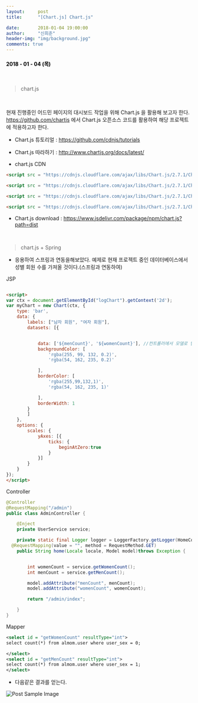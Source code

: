 ```yaml
---
layout:     post
title:      "[Chart.js] Chart.js"

date:       2018-01-04 19:00:00
author:     "신희준"
header-img: "img/background.jpg"
comments: true
---
```


<head>
 <meta property="og:type" content="website">
 <meta property="og:title" content="chart.js 시작부터">
 <meta property="og:description" content="chart.js 시작부터">
 <meta property="og:url" content="http://shj7242.github.io/2018/01/04/ChartJS1/">

 <meta name="twitter:card" content="summary">
  <meta name="twitter:title" content="chart.js 시작부터">
  <meta name="twitter:description" content="chart.js 시작부터">
  <meta name="FACEBOOK:domain" content="http://shj7242.github.io/2018/01/04/ChartJS1/">
  <meta name="facebook:card" content="summary">
   <meta name="facebook:title" content="chart.js 시작부터">
   <meta name="facebook:description" content="chart.js 시작부터">
   <meta name="facebook:domain" content="http://shj7242.github.io/2018/01/04/ChartJS1/">


 </head>


<H4 style ="font-weight:bold; color : black">2018 - 01 - 04 (목)</H4>

<br>

> chart.js

<br>

현재 진행중인 어드민 페이지의 대시보드 작업을 위해 Chart.js 을 활용해 보고자 한다. https://github.com/chartjs 에서 Chart.js 오픈소스 코드를 활용하여 해당 프로젝트에 적용하고자 한다.

* Chart.js 튜토리얼 : https://github.com/cdnjs/tutorials
* Chart.js 따라하기 : http://www.chartjs.org/docs/latest/

* chart.js CDN

~~~html
<script src = "https://cdnjs.cloudflare.com/ajax/libs/Chart.js/2.7.1/Chart.bundle.js"></script>

<script src = "https://cdnjs.cloudflare.com/ajax/libs/Chart.js/2.7.1/Chart.bundle.min.js"></script>

<script src = "https://cdnjs.cloudflare.com/ajax/libs/Chart.js/2.7.1/Chart.js"></script>

<script src = "https://cdnjs.cloudflare.com/ajax/libs/Chart.js/2.7.1/Chart.min.js"></script>
~~~

* Chart.js download : https://www.jsdelivr.com/package/npm/chart.js?path=dist

<br>

> chart.js + Spring

* 응용하여 스프링과 연동을해보았다. 예제로 현재 프로젝트 중인 데이터베이스에서 성별 회원 수를 가져올 것이다.(스프링과 연동하여)

JSP

~~~html

<script>
var ctx = document.getElementById("logChart").getContext('2d');
var myChart = new Chart(ctx, {
    type: 'bar',
    data: {
        labels: ["남자 회원", "여자 회원"],
        datasets: [{


            data: ['${menCount}', '${womenCount}'], //컨트롤러에서 모델로 받아온다.
            backgroundColor: [
                'rgba(255, 99, 132, 0.2)',
                'rgba(54, 162, 235, 0.2)'

            ],
            borderColor: [
                'rgba(255,99,132,1)',
                'rgba(54, 162, 235, 1)'

            ],
            borderWidth: 1
        }
        ]
    },
    options: {
        scales: {
            yAxes: [{
                ticks: {
                    beginAtZero:true
                }
            }]
        }
    }
});
</script>


~~~

Controller

~~~java
@Controller
@RequestMapping("/admin")
public class AdminController {

	@Inject
	private UserService service;

	private static final Logger logger = LoggerFactory.getLogger(HomeController.class);
  @RequestMapping(value = "", method = RequestMethod.GET)
  	public String home(Locale locale, Model model)throws Exception {


  		int womenCount = service.getWomenCount();
  		int menCount = service.getMenCount();

  		model.addAttribute("menCount", menCount);
  		model.addAttribute("womenCount", womenCount);

  		return "/admin/index";

  	}
}
~~~

Mapper

~~~xml
<select id = "getWomenCount" resultType="int">
select count(*) from almom.user where user_sex = 0;

</select>
<select id = "getMenCount" resultType="int">
select count(*) from almom.user where user_sex = 1;
</select>
~~~

* 다음같은 결과를 얻는다.


<img src="{{ site.baseurl }}/img/sex.JPG" alt="Post Sample Image">
